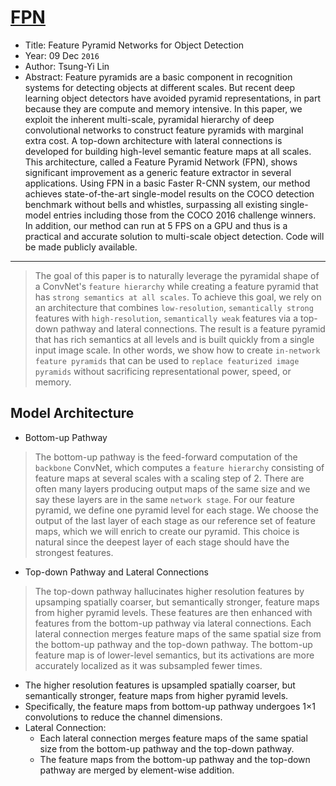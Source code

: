 <link rel="stylesheet" href="../../style.css">

# [FPN](https://arxiv.org/abs/1612.03144)

* Title: Feature Pyramid Networks for Object Detection
* Year: 09 Dec `2016`
* Author: Tsung-Yi Lin
* Abstract: Feature pyramids are a basic component in recognition systems for detecting objects at different scales. But recent deep learning object detectors have avoided pyramid representations, in part because they are compute and memory intensive. In this paper, we exploit the inherent multi-scale, pyramidal hierarchy of deep convolutional networks to construct feature pyramids with marginal extra cost. A top-down architecture with lateral connections is developed for building high-level semantic feature maps at all scales. This architecture, called a Feature Pyramid Network (FPN), shows significant improvement as a generic feature extractor in several applications. Using FPN in a basic Faster R-CNN system, our method achieves state-of-the-art single-model results on the COCO detection benchmark without bells and whistles, surpassing all existing single-model entries including those from the COCO 2016 challenge winners. In addition, our method can run at 5 FPS on a GPU and thus is a practical and accurate solution to multi-scale object detection. Code will be made publicly available.

----------------------------------------------------------------------------------------------------

> The goal of this paper is to naturally leverage the pyramidal shape of a ConvNet's `feature hierarchy` while creating a feature pyramid that has `strong semantics at all scales`. To achieve this goal, we rely on an architecture that combines `low-resolution`, `semantically strong` features with `high-resolution`, `semantically weak` features via a top-down pathway and lateral connections. The result is a feature pyramid that has rich semantics at all levels and is built quickly from a single input image scale. In other words, we show how to create `in-network feature pyramids` that can be used to `replace featurized image pyramids` without sacrificing representational power, speed, or memory.

## Model Architecture

* Bottom-up Pathway

> The bottom-up pathway is the feed-forward computation of the `backbone` ConvNet, which computes a `feature hierarchy` consisting of feature maps at several scales with a scaling step of 2. There are often many layers producing output maps of the same size and we say these layers are in the same `network stage`. For our feature pyramid, we define one pyramid level for each stage. We choose the output of the last layer of each stage as our reference set of feature maps, which we will enrich to create our pyramid. This choice is natural since the deepest layer of each stage should have the strongest features.

* Top-down Pathway and Lateral Connections

> The top-down pathway hallucinates higher resolution features by upsamping spatially coarser, but semantically stronger, feature maps from higher pyramid levels. These features are then enhanced with features from the bottom-up pathway via lateral connections. Each lateral connection merges feature maps of the same spatial size from the bottom-up pathway and the top-down pathway. The bottom-up feature map is of lower-level semantics, but its activations are more accurately localized as it was subsampled fewer times.

* The higher resolution features is upsampled spatially coarser, but semantically stronger, feature maps from higher pyramid levels.
* Specifically, the feature maps from bottom-up pathway undergoes 1×1 convolutions to reduce the channel dimensions.
* Lateral Connection:
    * Each lateral connection merges feature maps of the same spatial size from the bottom-up pathway and the top-down pathway.
    * The feature maps from the bottom-up pathway and the top-down pathway are merged by element-wise addition.
